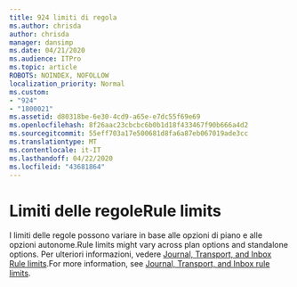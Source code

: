 ```yaml
---
title: 924 limiti di regola
ms.author: chrisda
author: chrisda
manager: dansimp
ms.date: 04/21/2020
ms.audience: ITPro
ms.topic: article
ROBOTS: NOINDEX, NOFOLLOW
localization_priority: Normal
ms.custom:
- "924"
- "1800021"
ms.assetid: d80318be-6e30-4cd9-a65e-e7dc55f69e69
ms.openlocfilehash: 8f26aac23cbcbc6b0b1d18f433467f90b666a4d2
ms.sourcegitcommit: 55eff703a17e500681d8fa6a87eb067019ade3cc
ms.translationtype: MT
ms.contentlocale: it-IT
ms.lasthandoff: 04/22/2020
ms.locfileid: "43681864"
---
```

# <a name="rule-limits"></a><span data-ttu-id="0f5c8-102">Limiti delle regole</span><span class="sxs-lookup"><span data-stu-id="0f5c8-102">Rule limits</span></span>

<span data-ttu-id="0f5c8-103">I limiti delle regole possono variare in base alle opzioni di piano e alle opzioni autonome.</span><span class="sxs-lookup"><span data-stu-id="0f5c8-103">Rule limits might vary across plan options and standalone options.</span></span> <span data-ttu-id="0f5c8-104">Per ulteriori informazioni, vedere [Journal, Transport, and Inbox Rule limits](https://technet.microsoft.com/library/exchange-online-limits.aspx).</span><span class="sxs-lookup"><span data-stu-id="0f5c8-104">For more information, see [Journal, Transport, and Inbox rule limits](https://technet.microsoft.com/library/exchange-online-limits.aspx).</span></span>
